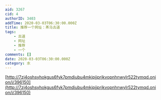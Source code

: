 ```yaml
---
aid: 3267
cid: 4
authorID: 3403
addTime: 2020-03-03T06:30:00.000Z
title: 推荐一个网址：茶马古道
tags:
    - 古道
    - 网址
    - 推荐
    - 一个
comments: []
date: 2020-03-03T06:30:00.000Z
category: 水
---
```


[http://7zj4oshsyhokgus6fyk7pmdiubu4mkjpjjprjkvopnhnwylr522tymqd.onion/i/396150](http://7zj4oshsyhokgus6fyk7pmdiubu4mkjpjjprjkvopnhnwylr522tymqd.onion/i/396150)
